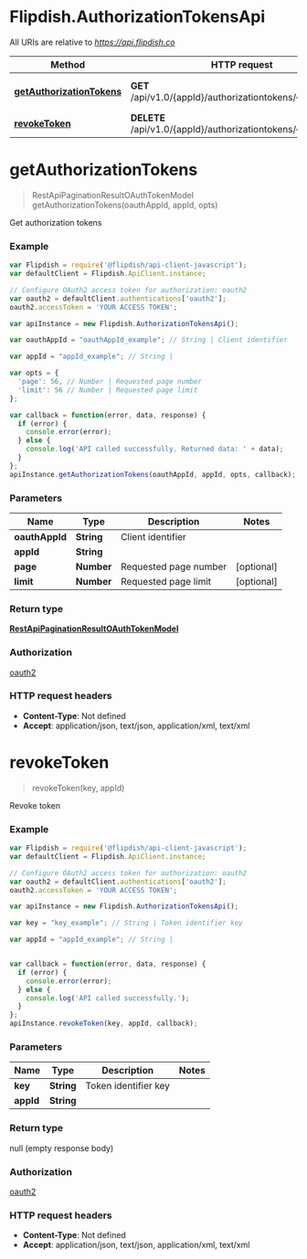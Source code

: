 # Flipdish.AuthorizationTokensApi

All URIs are relative to *https://api.flipdish.co*

Method | HTTP request | Description
------------- | ------------- | -------------
[**getAuthorizationTokens**](AuthorizationTokensApi.md#getAuthorizationTokens) | **GET** /api/v1.0/{appId}/authorizationtokens/{oauthAppId} | Get authorization tokens
[**revokeToken**](AuthorizationTokensApi.md#revokeToken) | **DELETE** /api/v1.0/{appId}/authorizationtokens/{key} | Revoke token


<a name="getAuthorizationTokens"></a>
# **getAuthorizationTokens**
> RestApiPaginationResultOAuthTokenModel getAuthorizationTokens(oauthAppId, appId, opts)

Get authorization tokens



### Example
```javascript
var Flipdish = require('@flipdish/api-client-javascript');
var defaultClient = Flipdish.ApiClient.instance;

// Configure OAuth2 access token for authorization: oauth2
var oauth2 = defaultClient.authentications['oauth2'];
oauth2.accessToken = 'YOUR ACCESS TOKEN';

var apiInstance = new Flipdish.AuthorizationTokensApi();

var oauthAppId = "oauthAppId_example"; // String | Client identifier

var appId = "appId_example"; // String | 

var opts = { 
  'page': 56, // Number | Requested page number
  'limit': 56 // Number | Requested page limit
};

var callback = function(error, data, response) {
  if (error) {
    console.error(error);
  } else {
    console.log('API called successfully. Returned data: ' + data);
  }
};
apiInstance.getAuthorizationTokens(oauthAppId, appId, opts, callback);
```

### Parameters

Name | Type | Description  | Notes
------------- | ------------- | ------------- | -------------
 **oauthAppId** | **String**| Client identifier | 
 **appId** | **String**|  | 
 **page** | **Number**| Requested page number | [optional] 
 **limit** | **Number**| Requested page limit | [optional] 

### Return type

[**RestApiPaginationResultOAuthTokenModel**](RestApiPaginationResultOAuthTokenModel.md)

### Authorization

[oauth2](../README.md#oauth2)

### HTTP request headers

 - **Content-Type**: Not defined
 - **Accept**: application/json, text/json, application/xml, text/xml

<a name="revokeToken"></a>
# **revokeToken**
> revokeToken(key, appId)

Revoke token

### Example
```javascript
var Flipdish = require('@flipdish/api-client-javascript');
var defaultClient = Flipdish.ApiClient.instance;

// Configure OAuth2 access token for authorization: oauth2
var oauth2 = defaultClient.authentications['oauth2'];
oauth2.accessToken = 'YOUR ACCESS TOKEN';

var apiInstance = new Flipdish.AuthorizationTokensApi();

var key = "key_example"; // String | Token identifier key

var appId = "appId_example"; // String | 


var callback = function(error, data, response) {
  if (error) {
    console.error(error);
  } else {
    console.log('API called successfully.');
  }
};
apiInstance.revokeToken(key, appId, callback);
```

### Parameters

Name | Type | Description  | Notes
------------- | ------------- | ------------- | -------------
 **key** | **String**| Token identifier key | 
 **appId** | **String**|  | 

### Return type

null (empty response body)

### Authorization

[oauth2](../README.md#oauth2)

### HTTP request headers

 - **Content-Type**: Not defined
 - **Accept**: application/json, text/json, application/xml, text/xml

